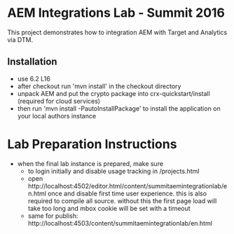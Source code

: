 # AEM Integrations Lab - Summit 2016

This project demonstrates how to integration AEM with Target and Analytics via DTM.

## Installation

* use 6.2 L16
* after checkout run 'mvn install' in the checkout directory
* unpack AEM and put the crypto package into crx-quickstart/install (required for cloud services)
* then run 'mvn install -PautoInstallPackage' to install the application on your local authors instance


# Lab Preparation Instructions

* when the final lab instance is prepared, make sure
  * to login initially and disable usage tracking in /projects.html
  * open http://localhost:4502/editor.html/content/summitaemintegrationlab/en.html once and disable first time user experience. this is also required to compile all source. without this the first page load will take too long and mbox cookie will be set with a timeout
  * same for publish: http://localhost:4503/content/summitaemintegrationlab/en.html
  
